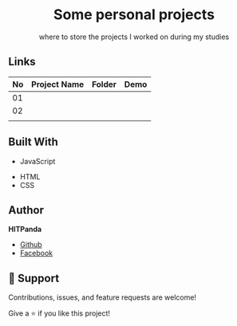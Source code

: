 <h1 align="center">Some personal projects</h1>

<p align="center">where to store the projects I worked on during my studies</p>

## Links

| No | Project Name | Folder | Demo |
| -- | ------------ | ------ | ---- |
| 01 |  |  |  |
| 02 |  |  |  |
|  |  |  |  |

<!-- - [Repo](https://github.com/Rohit19060/<project-name> "<project-name> Repo")

- [Live](<Homepage url> "Live View")

- [Bugs](https://github.com/Rohit19060/<project-name>/issues "Issues Page")

- [API](<API Link> "API") -->

<!-- ## Screenshots

![Home Page](/screenshots/1.png "Home Page")

![](/screenshots/2.png)

![](/screenshots/3.png) -->

<!-- ## Available Commands

In the project directory, you can run:

### `npm start" : "react-scripts start"`,

The app is built using `create-react-app` so this command Runs the app in Development mode. Open [http://localhost:3000](http://localhost:3000) to view it in the browser. You also need to run the server file as well to completely run the app. The page will reload if you make edits.
You will also see any lint errors in the console.

### `"npm run build": "react-scripts build"`,

Builds the app for production to the `build` folder. It correctly bundles React in production mode and optimizes the build for the best performance. The build is minified and the filenames include the hashes. Your app will be ready to deploy!

### `"npm run test": "react-scripts test"`,

Launches the test runner in the interactive watch mode.

### `"npm run dev": "concurrently "nodemon server" "npm run start"`,

For running the server and app together I am using concurrently this helps a lot in the MERN application as it runs both the server (client and server) concurrently. So you can work on them both together.

### `"serve": "node server"`

For running the server file on you can use this command.

### `npm run serve` -->

## Built With

- JavaScript
<!-- - Node
- NPM
- Webpack -->
- HTML
- CSS

<!-- ## Future Updates

- [ ] Reliable Storage -->

## Author

**HITPanda**

- [Github](https://github.com/hitpanda)
- [Facebook](https://www.facebook.com/panda.huan.9/)

## 🤝 Support

Contributions, issues, and feature requests are welcome!

Give a ⭐️ if you like this project!